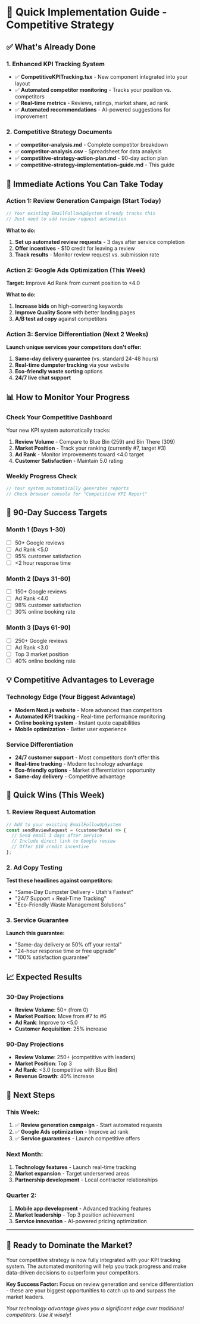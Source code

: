 # 🚀 Quick Implementation Guide - Competitive Strategy

## ✅ **What's Already Done**

### **1. Enhanced KPI Tracking System**
- ✅ **CompetitiveKPITracking.tsx** - New component integrated into your layout
- ✅ **Automated competitor monitoring** - Tracks your position vs. competitors
- ✅ **Real-time metrics** - Reviews, ratings, market share, ad rank
- ✅ **Automated recommendations** - AI-powered suggestions for improvement

### **2. Competitive Strategy Documents**
- ✅ **competitor-analysis.md** - Complete competitor breakdown
- ✅ **competitor-analysis.csv** - Spreadsheet for data analysis
- ✅ **competitive-strategy-action-plan.md** - 90-day action plan
- ✅ **competitive-strategy-implementation-guide.md** - This guide

## 🎯 **Immediate Actions You Can Take Today**

### **Action 1: Review Generation Campaign (Start Today)**
```javascript
// Your existing EmailFollowUpSystem already tracks this
// Just need to add review request automation
```

**What to do:**
1. **Set up automated review requests** - 3 days after service completion
2. **Offer incentives** - $10 credit for leaving a review
3. **Track results** - Monitor review request vs. submission rate

### **Action 2: Google Ads Optimization (This Week)**
**Target:** Improve Ad Rank from current position to <4.0

**What to do:**
1. **Increase bids** on high-converting keywords
2. **Improve Quality Score** with better landing pages
3. **A/B test ad copy** against competitors

### **Action 3: Service Differentiation (Next 2 Weeks)**
**Launch unique services your competitors don't offer:**

1. **Same-day delivery guarantee** (vs. standard 24-48 hours)
2. **Real-time dumpster tracking** via your website
3. **Eco-friendly waste sorting** options
4. **24/7 live chat support**

## 📊 **How to Monitor Your Progress**

### **Check Your Competitive Dashboard**
Your new KPI system automatically tracks:

1. **Review Volume** - Compare to Blue Bin (259) and Bin There (309)
2. **Market Position** - Track your ranking (currently #7, target #3)
3. **Ad Rank** - Monitor improvements toward <4.0 target
4. **Customer Satisfaction** - Maintain 5.0 rating

### **Weekly Progress Check**
```javascript
// Your system automatically generates reports
// Check browser console for "Competitive KPI Report"
```

## 🎯 **90-Day Success Targets**

### **Month 1 (Days 1-30)**
- [ ] 50+ Google reviews
- [ ] Ad Rank <5.0
- [ ] 95% customer satisfaction
- [ ] <2 hour response time

### **Month 2 (Days 31-60)**
- [ ] 150+ Google reviews
- [ ] Ad Rank <4.0
- [ ] 98% customer satisfaction
- [ ] 30% online booking rate

### **Month 3 (Days 61-90)**
- [ ] 250+ Google reviews
- [ ] Ad Rank <3.0
- [ ] Top 3 market position
- [ ] 40% online booking rate

## 💡 **Competitive Advantages to Leverage**

### **Technology Edge (Your Biggest Advantage)**
- **Modern Next.js website** - More advanced than competitors
- **Automated KPI tracking** - Real-time performance monitoring
- **Online booking system** - Instant quote capabilities
- **Mobile optimization** - Better user experience

### **Service Differentiation**
- **24/7 customer support** - Most competitors don't offer this
- **Real-time tracking** - Modern technology advantage
- **Eco-friendly options** - Market differentiation opportunity
- **Same-day delivery** - Competitive advantage

## 🔧 **Quick Wins (This Week)**

### **1. Review Request Automation**
```javascript
// Add to your existing EmailFollowUpSystem
const sendReviewRequest = (customerData) => {
  // Send email 3 days after service
  // Include direct link to Google review
  // Offer $10 credit incentive
};
```

### **2. Ad Copy Testing**
**Test these headlines against competitors:**
- "Same-Day Dumpster Delivery - Utah's Fastest"
- "24/7 Support + Real-Time Tracking"
- "Eco-Friendly Waste Management Solutions"

### **3. Service Guarantee**
**Launch this guarantee:**
- "Same-day delivery or 50% off your rental"
- "24-hour response time or free upgrade"
- "100% satisfaction guarantee"

## 📈 **Expected Results**

### **30-Day Projections**
- **Review Volume**: 50+ (from 0)
- **Market Position**: Move from #7 to #6
- **Ad Rank**: Improve to <5.0
- **Customer Acquisition**: 25% increase

### **90-Day Projections**
- **Review Volume**: 250+ (competitive with leaders)
- **Market Position**: Top 3
- **Ad Rank**: <3.0 (competitive with Blue Bin)
- **Revenue Growth**: 40% increase

## 🎯 **Next Steps**

### **This Week:**
1. ✅ **Review generation campaign** - Start automated requests
2. ✅ **Google Ads optimization** - Improve ad rank
3. ✅ **Service guarantees** - Launch competitive offers

### **Next Month:**
1. **Technology features** - Launch real-time tracking
2. **Market expansion** - Target underserved areas
3. **Partnership development** - Local contractor relationships

### **Quarter 2:**
1. **Mobile app development** - Advanced tracking features
2. **Market leadership** - Top 3 position achievement
3. **Service innovation** - AI-powered pricing optimization

---

## 🚀 **Ready to Dominate the Market?**

Your competitive strategy is now fully integrated with your KPI tracking system. The automated monitoring will help you track progress and make data-driven decisions to outperform your competitors.

**Key Success Factor:** Focus on review generation and service differentiation - these are your biggest opportunities to catch up to and surpass the market leaders.

*Your technology advantage gives you a significant edge over traditional competitors. Use it wisely!*
